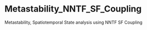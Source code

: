 # Metastability_NNTF_SF_Coupling
Metastability, Spatiotemporal State analysis using NNTF SF Coupling
